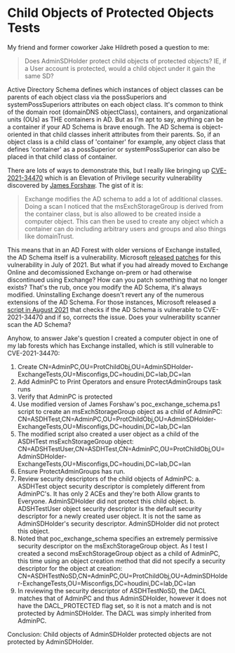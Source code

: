 # Child Objects of Protected Objects Tests

My friend and former coworker Jake Hildreth posed a question to me:

> Does AdminSDHolder protect child objects of protected objects? IE, if a User account is protected, would a child object under it gain the same SD?

Active Directory Schema defines which instances of object classes can be parents of each object class via the possSuperiors and systemPossSuperiors attributes on each object class. It's common to think of the domain root (domainDNS objectClass), containers, and organizational units (OUs) as THE containers in AD. But as I'm apt to say, anything can be a container if your AD Schema is brave enough. The AD Schema is object-oriented in that child classes inherit attributes from their parents. So, if an object class is a child class of 'container' for example, any object class that defines 'container' as a possSuperior or systemPossSuperior can also be placed in that child class of container.

There are lots of ways to demonstrate this, but I really like bringing up [CVE-2021-34470](https://msrc.microsoft.com/update-guide/vulnerability/CVE-2021-34470) which is an Elevation of Privilege security vulnerability discovered by [James Forshaw](https://project-zero.issues.chromium.org/issues/42451302). The gist of it is:

> Exchange modifies the AD schema to add a lot of additional classes. Doing a scan I noticed that the msExchStorageGroup is derived from the container class, but is also allowed to be created inside a computer object. This can then be used to create any object which a container can do including arbitrary users and groups and also things like domainTrust.

This means that in an AD Forest with older versions of Exchange installed, the AD Schema itself is a vulnerability. Microsoft [released patches](https://techcommunity.microsoft.com/blog/exchange/released-july-2021-exchange-server-security-updates/2523421) for this vulnerability in July of 2021. But what if you had already moved to Exchange Online and decomissioned Exchange on-prem or had otherwise discontinued using Exchange? How can you patch something that no longer exists? That's the rub, once you modify the AD Schema, it's always modified. Uninstalling Exchange doesn't revert any of the numerous extensions of the AD Schema. For those instances, Microsoft released a [script in August 2021](https://techcommunity.microsoft.com/blog/exchange/how-to-update-ad-schema-to-address-cve-2021-34470-if-exchange-is-very-old-or-no-/2617083) that checks if the AD Schema is vulnerable to CVE-2021-34470 and if so, corrects the issue. Does your vulnerability scanner scan the AD Schema?

Anyhow, to answer Jake's question I created a computer object in one of my lab forests which has Exchange installed, which is still vulnerable to CVE-2021-34470:

1. Create CN=AdminPC,OU=ProtChildObj,OU=AdminSDHolder-ExchangeTests,OU=Misconfigs,DC=houdini,DC=lab,DC=lan
2. Add AdminPC to Print Operators and ensure ProtectAdminGroups task runs
3. Verify that AdminPC is protected
4. Use modified version of James Forshaw's poc_exchange_schema.ps1 script to create an msExchStorageGroup object as a child of AdminPC: CN=ASDHTest,CN=AdminPC,OU=ProtChildObj,OU=AdminSDHolder-ExchangeTests,OU=Misconfigs,DC=houdini,DC=lab,DC=lan
5. The modified script also created a user object as a child of the ASDHTest msExchStorageGroup object: CN=ADSHTestUser,CN=ASDHTest,CN=AdminPC,OU=ProtChildObj,OU=AdminSDHolder-ExchangeTests,OU=Misconfigs,DC=houdini,DC=lab,DC=lan
6. Ensure ProtectAdminGroups has run.
7. Review security descriptors of the child objects of AdminPC:
   a. ASDHTest object security descriptor is completely different from AdminPC's. It has only 2 ACEs and they're both Allow grants to Everyone. AdminSDHolder did not protect this child object.
   b. ADSHTestUser object security descriptor is the default security descriptor for a newly created user object. It is not the same as AdminSDHolder's security descriptor. AdminSDHolder did not protect this object.
8. Noted that poc_exchange_schema specifies an extremely permissive security descriptor on the msExchStorageGroup object. As I test I created a second msExchStorageGroup object as a child of AdminPC, this time using an object creation method that did not specify a security descriptor for the object at creation: CN=ASDHTestNoSD,CN=AdminPC,OU=ProtChildObj,OU=AdminSDHolder-ExchangeTests,OU=Misconfigs,DC=houdini,DC=lab,DC=lan
9. In reviewing the security descriptor of ASDHTestNoSD, the DACL matches that of AdminPC and thus AdminSDHolder, however it does not have the DACL_PROTECTED flag set, so it is not a match and is not protected by AdminSDHolder. The DACL was simply inherited from AdminPC.

Conclusion: Child objects of AdminSDHolder protected objects are not protected by AdminSDHolder.
